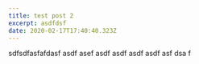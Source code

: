```yaml
---
title: test post 2
excerpt: asdfdsf
date: 2020-02-17T17:40:40.323Z
---
```

sdfsdfasfafdasf asdf asef asdf asdf asdf asdf asf dsa f
